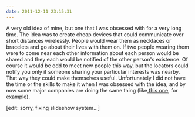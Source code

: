 ```yaml
---
date: 2011-12-11 23:15:31
---
```




A very old idea of mine, but one that I was obsessed with for a very long time. The idea was to create cheap devices that could communicate over short distances wirelessly. People would wear them as necklaces or bracelets and go about their lives with them on. If two people wearing them were to come near each other information about each person would be shared and they each would be notified of the other person's existence. Of course it would be odd to meet new people this way, but the locators could notify you only if someone sharing your particular interests was nearby. That way they could make themselves useful. Unfortunately I did not have the time or the skills to make it when I was obsessed with the idea, and by now some major companies are doing the same thing (like[ this one](http://www.engadget.com/2011/12/07/magnetu-connects-you-with-similar-people-in-your-area-because-d/), for example).

[edit: sorry, fixing slideshow system...]
